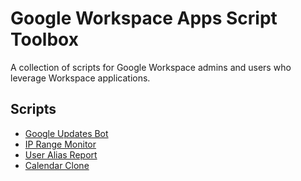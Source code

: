 # Google Workspace Apps Script Toolbox

A collection of scripts for Google Workspace admins and users who leverage Workspace applications.

## Scripts
 * [Google Updates Bot](google-updates-bot)
 * [IP Range Monitor](ip-range-monitor)
 * [User Alias Report](user-alias-report)
 * [Calendar Clone](calendar-clone)
